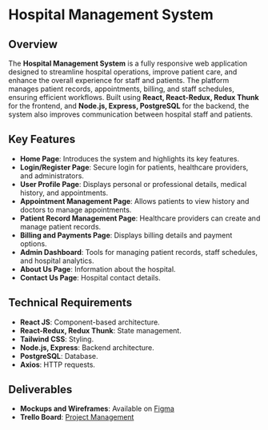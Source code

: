 # Hospital Management System

## Overview

The **Hospital Management System** is a fully responsive web application designed to streamline hospital operations, improve patient care, and enhance the overall experience for staff and patients. The platform manages patient records, appointments, billing, and staff schedules, ensuring efficient workflows. Built using **React, React-Redux, Redux Thunk** for the frontend, and **Node.js, Express, PostgreSQL** for the backend, the system also improves communication between hospital staff and patients.

## Key Features

- **Home Page**: Introduces the system and highlights its key features.
- **Login/Register Page**: Secure login for patients, healthcare providers, and administrators.
- **User Profile Page**: Displays personal or professional details, medical history, and appointments.
- **Appointment Management Page**: Allows patients to view history and doctors to manage appointments.
- **Patient Record Management Page**: Healthcare providers can create and manage patient records.
- **Billing and Payments Page**: Displays billing details and payment options.
- **Admin Dashboard**: Tools for managing patient records, staff schedules, and hospital analytics.
- **About Us Page**: Information about the hospital.
- **Contact Us Page**: Hospital contact details.

## Technical Requirements

- **React JS**: Component-based architecture.
- **React-Redux, Redux Thunk**: State management.
- **Tailwind CSS**: Styling.
- **Node.js, Express**: Backend architecture.
- **PostgreSQL**: Database.
- **Axios**: HTTP requests.

## Deliverables

- **Mockups and Wireframes**: Available on [Figma](https://www.figma.com/design/trDghzYt3Wu8RXajFUrE67/Eyecare?node-id=0-1&node-type=canvas&t=TAR1fuXROtMWBwnK-0)
- **Trello Board**: [Project Management](https://trello.com/b/xABJHBNC/eyecare)
